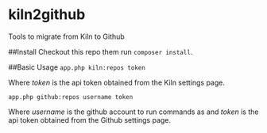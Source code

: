 # kiln2github
Tools to migrate from Kiln to Github

##Install
Checkout this repo them run `composer install`.

##Basic Usage
`app.php kiln:repos token`

Where _token_ is the api token obtained from the Kiln settings page.

`app.php github:repos username token`

Where _username_ is the github account to run commands as and _token_ is the api token obtained from the Github settings page.
